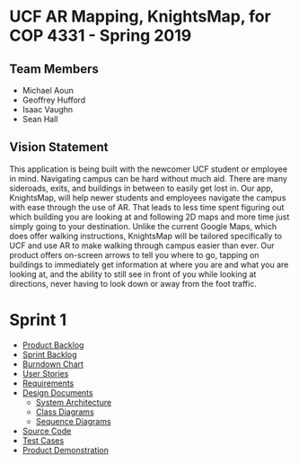# UCF AR Mapping, KnightsMap, for COP 4331 - Spring 2019

## Team Members

- Michael Aoun
- Geoffrey Hufford
- Isaac Vaughn
- Sean Hall

## Vision Statement

This application is being built with the newcomer UCF student or employee in mind. Navigating campus can be hard without much aid. There are many sideroads, exits, and buildings in between to easily get lost in. Our app, KnightsMap, will help newer students and employees navigate the campus with ease through the use of AR. That leads to less time spent figuring out which building you are looking at and following 2D maps and more time just simply going to your destination.
Unlike the current Google Maps, which does offer walking instructions, KnightsMap will be tailored specifically to UCF and use AR to make walking through campus easier than ever. Our product offers on-screen arrows to tell you where to go, tapping on buildings to immediately get information at where you are and what you are looking at, and the ability to still see in front of you while looking at directions, never having to look down or away from the foot traffic.

# Sprint 1

- [Product Backlog](https://trello.com/b/OslTPyHi/poop-group-project)
- [Sprint Backlog](https://trello.com/b/OslTPyHi/poop-group-project)
- [Burndown Chart](https://github.com/micklestick/poop-groop/blob/master/project-information/burndown-chart.png)
- [User Stories](https://github.com/micklestick/poop-groop/blob/master/project-information/user-stories.md)
- [Requirements](https://github.com/micklestick/poop-groop/blob/master/project-information/requirements.md)
- [Design Documents](https://github.com/micklestick/poop-groop/blob/master/project-design/)
    - [System Architecture](https://github.com/micklestick/poop-groop/blob/master/project-design/system-architecture/systemArchitecture.png)
    - [Class Diagrams](https://github.com/micklestick/poop-groop/blob/master/project-design/class-diagrams)
    - [Sequence Diagrams](https://github.com/micklestick/poop-groop/blob/master/project-design/sequence-diagrams/prototypeSequenceDiagram.png)
- [Source Code](https://github.com/micklestick/poop-groop/blob/master/KnightsMaps/KnightsMaps)
- [Test Cases](https://github.com/micklestick/poop-groop/blob/master/KnightsMaps/KnightsMapsTests)
- [Product Demonstration](https://github.com/micklestick/poop-groop/blob/master/KnightsMaps/demo)
